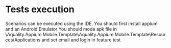 # Tests execution 
Scenarios can be executed using the IDE.
You should first install appium and an Android Emulator
You should mode apk file in \Aquality.Appium.Mobile.Template\Aquality.Appium.Mobile.Template\Resources\Applications
and set email and login in feature test
